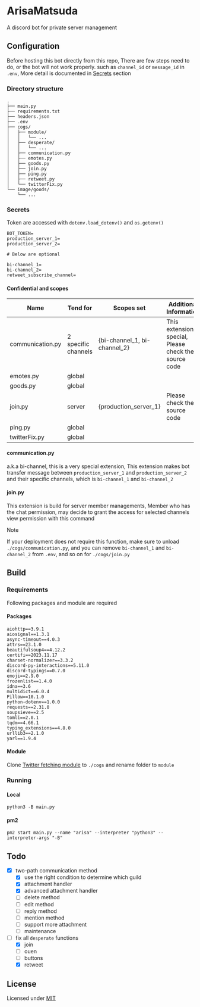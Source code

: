 # ArisaMatsuda

A discord bot for private server management

## Configuration

Before hosting this bot directly from this repo, There are few steps need to do, or the bot will not work properly.
such as `channel_id` or `message_id` in `.env`, More detail is documented in [Secrets](#secrets) section

### Directory structure

```plain
.
├── main.py
├── requirements.txt
├── headers.json
├── .env
├── cogs/
│   ├── module/
│   │   └── ...
│   ├── desperate/
│   │   └── ...
│   ├── communication.py
│   ├── emotes.py
│   ├── goods.py
│   ├── join.py
│   ├── ping.py
│   ├── retweet.py
│   └── twitterFix.py
└── image/goods/
    └── ...
```

### Secrets

Token are accessed with `dotenv.load_dotenv()` and `os.getenv()`

```env
BOT_TOKEN=
production_server_1=
production_server_2=

# Below are optional

bi-channel_1=
bi-channel_2=
retweet_subscribe_channel=
```

#### Confidential and scopes

| **Name**         | **Tend for**        | **Scopes set**               | **Additional Information**                              |
| ---------------- | ------------------- | ---------------------------- | ------------------------------------------------------- |
| communication.py | 2 specific channels | {bi-channel_1, bi-channel_2} | This extension is special, Please check the source code |
| emotes.py        | global              |                              |                                                         |
| goods.py         | global              |                              |                                                         |
| join.py          | server              | {production_server_1}        | Please check the source code                            |
| ping.py          | global              |                              |                                                         |
| twitterFix.py    | global              |                              |                                                         |

#### communication.py

a.k.a bi-channel, this is a very special extension, This extension makes bot transfer message between `production_server_1` and `production_server_2` and their specific channels, which is `bi-channel_1` and `bi-channel_2`

#### join.py

This extension is build for server member managements, Member who has the chat permission, may decide to grant the access for selected channels view permission with this command

> [!NOTE]  
> If your deployment does not require this function, make sure to unload `./cogs/communication.py`, and you can remove `bi-channel_1` and `bi-channel_2` from `.env`, and so on for `./cogs/join.py`

## Build

### Requirements

Following packages and module are required

#### Packages

```plaintext
aiohttp==3.9.1
aiosignal==1.3.1
async-timeout==4.0.3
attrs==23.1.0
beautifulsoup4==4.12.2
certifi==2023.11.17
charset-normalizer==3.3.2
discord-py-interactions==5.11.0
discord-typings==0.7.0
emoji==2.9.0
frozenlist==1.4.0
idna==3.6
multidict==6.0.4
Pillow==10.1.0
python-dotenv==1.0.0
requests==2.31.0
soupsieve==2.5
tomli==2.0.1
tqdm==4.66.1
typing_extensions==4.8.0
urllib3==2.1.0
yarl==1.9.4
```

#### Module

Clone [Twitter fetching module](https://github.com/LTurret/Twitter-fetching-module) to `./cogs` and rename folder to `module`

### Running

#### Local

```shell
python3 -B main.py
```

#### pm2

```shell
pm2 start main.py --name "arisa" --interpreter "python3" --interpreter-args "-B"
```

## Todo

- [x] two-path communication method
  - [x] use the right condition to determine which guild
  - [x] attachment handler
  - [x] advanced attachment handler
  - [ ] delete method
  - [ ] edit method
  - [ ] reply method
  - [ ] mention method
  - [ ] support more attachment
  - [ ] maintenance
- [ ] fix all `desperate` functions
  - [x] join
  - [ ] ouen
  - [ ] buttons
  - [x] retweet

## License

Licensed under [MIT](LICENSE)
